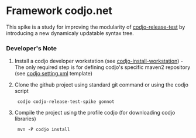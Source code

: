 Framework codjo.net
===================

This spike is a study for improving the modularity of [codjo-release-test](https://github.com/codjo/codjo-release-test) by introducing a new dynamicaly updatable syntax tree.

### Developer's Note 

1. Install a codjo developer workstation (see [codjo-install-workstation](https://github.com/gonnot/codjo-install-workstation)) - The only required step is for defining codjo's specific maven2 repository (see [codjo setting.xml](https://github.com/gonnot/codjo-install-workstation/blob/master/common/m2/settings.xml) template) 
1. Clone the github project using standard git command or using the codjo script 

		codjo codjo-release-test-spike gonnot

1. Compile the project using the profile codjo (for downloading codjo libraries)

		mvn -P codjo install

